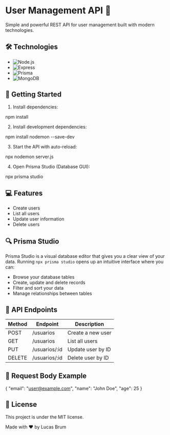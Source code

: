 # User Management API 🚀

Simple and powerful REST API for user management built with modern technologies.

## 🛠️ Technologies

- ![Node.js](https://img.shields.io/badge/Node.js-339933?style=flat&logo=nodedotjs&logoColor=white)
- ![Express](https://img.shields.io/badge/Express-000000?style=flat&logo=express&logoColor=white)
- ![Prisma](https://img.shields.io/badge/Prisma-2D3748?style=flat&logo=prisma&logoColor=white)
- ![MongoDB](https://img.shields.io/badge/MongoDB-47A248?style=flat&logo=mongodb&logoColor=white)

## 🚀 Getting Started

1. Install dependencies:

npm install


2. Install development dependencies:

npm install nodemon --save-dev


3. Start the API with auto-reload:

npx nodemon server.js


4. Open Prisma Studio (Database GUI):

npx prisma studio


## 💻 Features

- Create users
- List all users
- Update user information
- Delete users

## 🔍 Prisma Studio

Prisma Studio is a visual database editor that gives you a clear view of your data. Running `npx prisma studio` opens up an intuitive interface where you can:

- Browse your database tables
- Create, update and delete records
- Filter and sort your data
- Manage relationships between tables

## 📡 API Endpoints

| Method | Endpoint       | Description         |
|--------|----------------|---------------------|
| POST   | /usuarios      | Create a new user   |
| GET    | /usuarios      | List all users      |
| PUT    | /usuarios/:id  | Update user by ID   |
| DELETE | /usuarios/:id  | Delete user by ID   |

## 🧪 Request Body Example


{
  "email": "user@example.com",
  "name": "John Doe",
  "age": 25
}


## 📝 License

This project is under the MIT license.

Made with ❤️ by Lucas Brum